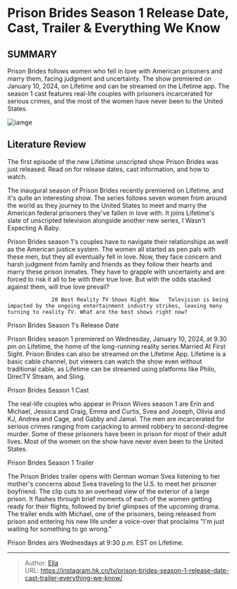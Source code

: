 # Prison Brides Season 1 Release Date, Cast, Trailer &amp; Everything We Know


## SUMMARY 



  Prison Brides follows women who fell in love with American prisoners and marry them, facing judgment and uncertainty.   The show premiered on January 10, 2024, on Lifetime and can be streamed on the Lifetime app.   The season 1 cast features real-life couples with prisoners incarcerated for serious crimes, and the most of the women have never been to the United States.  

![iamge](https://static1.srcdn.com/wordpress/wp-content/uploads/2024/01/prison-brides-promo.jpg)

## Literature Review
The first episode of the new Lifetime unscripted show Prison Brides was just released. Read on for release dates, cast information, and how to watch.




The inaugural season of Prison Brides recently premiered on Lifetime, and it&#39;s quite an interesting show. The series follows seven women from around the world as they journey to the United States to meet and marry the American federal prisoners they&#39;ve fallen in love with. It joins Lifetime&#39;s slate of unscripted television alongside another new series, I Wasn&#39;t Expecting A Baby.




Prison Brides season 1&#39;s couples have to navigate their relationships as well as the American justice system. The women all started as pen pals with these men, but they all eventually fell in love. Now, they face concern and harsh judgment from family and friends as they follow their hearts and marry these prison inmates. They have to grapple with uncertainty and are forced to risk it all to be with their true love. But with the odds stacked against them, will true love prevail?

                  20 Best Reality TV Shows Right Now   Television is being impacted by the ongoing entertainment industry strikes, leaving many turning to reality TV. What are the best shows right now?    


 Prison Brides Season 1&#39;s Release Date 
          

Prison Brides season 1 premiered on Wednesday, January 10, 2024, at 9.30 pm on Lifetime, the home of the long-running reality series Married At First Sight. Prison Brides can also be streamed on the Lifetime App. Lifetime is a basic cable channel, but viewers can watch the show even without traditional cable, as Lifetime can be streamed using platforms like Philo, DirecTV Stream, and Sling.






 Prison Brides Season 1 Cast 
          

The real-life couples who appear in Prison Wives season 1 are Erin and Michael, Jessica and Craig, Emma and Curtis, Svea and Joseph, Olivia and KJ, Andrea and Cage, and Gabby and Jamal. The men are incarcerated for serious crimes ranging from carjacking to armed robbery to second-degree murder. Some of these prisoners have been in prison for most of their adult lives. Most of the women on the show have never even been to the United States.



 Prison Brides Season 1 Trailer 

 

The Prison Brides trailer opens with German woman Svea listening to her mother&#39;s concerns about Svea traveling to the U.S. to meet her prisoner boyfriend. The clip cuts to an overhead view of the exterior of a large prison. It flashes through brief moments of each of the women getting ready for their flights, followed by brief glimpses of the upcoming drama. The trailer ends with Michael, one of the prisoners, being released from prison and entering his new life under a voice-over that proclaims &#34;I&#39;m just waiting for something to go wrong.&#34;






Prison Brides airs Wednesdays at 9:30 p.m. EST on Lifetime.






---

> Author: [Ella](https://instagram.hk.cn/)  
> URL: https://instagram.hk.cn/tv/prison-brides-season-1-release-date-cast-trailer-everything-we-know/  

